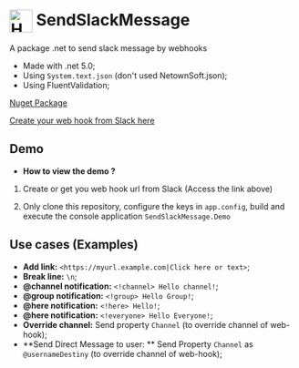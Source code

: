 # <img align="center" alt="Henrique-Csharp" height="40" width="40" src="./SendSlackMessage/logo.ico" /> SendSlackMessage 

A package .net to send slack message by webhooks

- Made with .net 5.0;
- Using `System.text.json` (don't used NetownSoft.json);
- Using FluentValidation;

[Nuget Package](https://www.nuget.org/packages/SendSlackMessage/)

[Create your web hook from Slack here](https://my.slack.com/services/new/incoming-webhook/)

## Demo

- **How to view the demo ?**

1. Create or get you web hook url from Slack (Access the link above)

2. Only clone this repository, configure the keys in `app.config`, build and execute the console application `SendSlackMessage.Demo`


## Use cases (Examples)
- **Add link:** `<https://myurl.example.com|Click here or text>`;
- **Break line:** `\n`;
- **@channel notification:** `<!channel> Hello channel!`; 
- **@group notification:** `<!group> Hello Group!`; 
- **@here notification:** `<!here> Hello!`; 
- **@here notification:** `<!everyone> Hello Everyone!`; 
- **Override channel:** Send property `Channel` (to override channel of web-hook);
- **Send Direct Message to user: ** Send Property `Channel` as `@usernameDestiny` (to override channel of web-hook);

